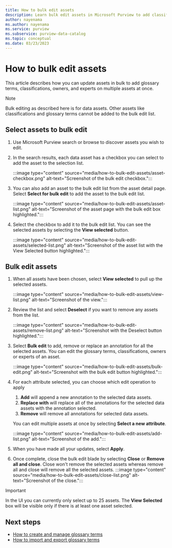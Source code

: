 ```yaml
---
title: How to bulk edit assets
description: Learn bulk edit assets in Microsoft Purview to add classifications, glossary terms, and modify contacts on multiple assets at once.
author: nayenama
ms.author: nayenama
ms.service: purview
ms.subservice: purview-data-catalog
ms.topic: conceptual
ms.date: 03/23/2023
---
```


# How to bulk edit assets

This article describes how you can update assets in bulk to add glossary terms, classifications, owners, and experts on multiple assets at once.

>[!NOTE]
>Bulk editing as described here is for data assets. Other assets like classifications and glossary terms cannot be added to the bulk edit list.

## Select assets to bulk edit

1. Use Microsoft Purview search or browse to discover assets you wish to edit.

1. In the search results, each data asset has a checkbox you can select to add the asset to the selection list.

   :::image type="content" source="media/how-to-bulk-edit-assets/asset-checkbox.png" alt-text="Screenshot of the bulk edit checkbox.":::

1. You can also add an asset to the bulk edit list from the asset detail page. Select **Select for bulk edit** to add the asset to the bulk edit list.

   :::image type="content" source="media/how-to-bulk-edit-assets/asset-list.png" alt-text="Screenshot of the asset page with the bulk edit box highlighted.":::

1. Select the checkbox to add it to the bulk edit list. You can see the selected assets by selecting the **View selected** button.

   :::image type="content" source="media/how-to-bulk-edit-assets/selected-list.png" alt-text="Screenshot of the asset list with the View Selected button highlighted.":::

## Bulk edit assets

1. When all assets have been chosen, select **View selected** to pull up the selected assets.

    :::image type="content" source="media/how-to-bulk-edit-assets/view-list.png" alt-text="Screenshot of the view.":::

1. Review the list and select **Deselect** if you want to remove any assets from the list.

    :::image type="content" source="media/how-to-bulk-edit-assets/remove-list.png" alt-text="Screenshot with the Deselect button highlighted.":::

1. Select **Bulk edit** to add, remove or replace an annotation for all the selected assets. You can edit the glossary terms, classifications, owners or experts of an asset.

    :::image type="content" source="media/how-to-bulk-edit-assets/bulk-edit.png" alt-text="Screenshot with the bulk edit button highlighted.":::

1. For each attribute selected, you can choose which edit operation to apply
    1. **Add** will append a new annotation to the selected data assets.
    1. **Replace with** will replace all of the annotations for the selected data assets with the annotation selected.
    1. **Remove** will remove all annotations for selected data assets.

    You can edit multiple assets at once by selecting **Select a new attribute**.

    :::image type="content" source="media/how-to-bulk-edit-assets/add-list.png" alt-text="Screenshot of the add.":::

1. When you have made all your updates, select **Apply**.

1. Once complete, close the bulk edit blade by selecting **Close** or **Remove all and close**. Close won't remove the selected assets whereas remove all and close will remove all the selected assets.
    :::image type="content" source="media/how-to-bulk-edit-assets/close-list.png" alt-text="Screenshot of the close.":::

> [!IMPORTANT]
> In the UI you can currently only select up to 25 assets.
> The **View Selected** box will be visible only if there is at least one asset selected.

## Next steps

- [How to create and manage glossary terms](how-to-create-manage-glossary-term.md)
- [How to import and export glossary terms](how-to-import-export-glossary.md)
